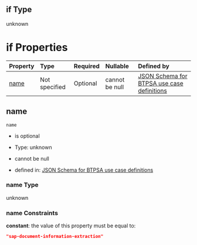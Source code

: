 ## if Type

unknown

# if Properties

| Property      | Type          | Required | Nullable       | Defined by                                                                                                                                                                                                          |
| :------------ | :------------ | :------- | :------------- | :------------------------------------------------------------------------------------------------------------------------------------------------------------------------------------------------------------------ |
| [name](#name) | Not specified | Optional | cannot be null | [JSON Schema for BTPSA use case definitions](btpsa-usecase-properties-services-items-allof-1-then-allof-102-if-properties-name.md "undefined#/properties/services/items/allOf/1/then/allOf/102/if/properties/name") |

## name



`name`

*   is optional

*   Type: unknown

*   cannot be null

*   defined in: [JSON Schema for BTPSA use case definitions](btpsa-usecase-properties-services-items-allof-1-then-allof-102-if-properties-name.md "undefined#/properties/services/items/allOf/1/then/allOf/102/if/properties/name")

### name Type

unknown

### name Constraints

**constant**: the value of this property must be equal to:

```json
"sap-document-information-extraction"
```
